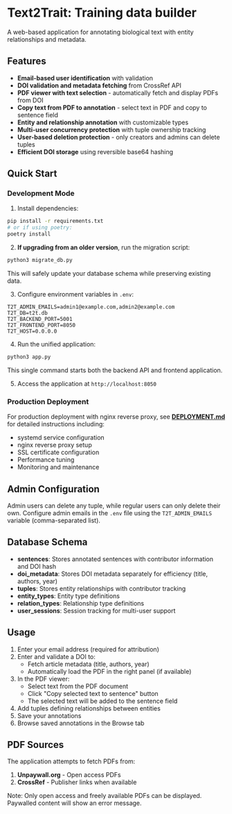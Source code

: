 # Text2Trait: Training data builder

A web-based application for annotating biological text with entity relationships and metadata.

## Features

- **Email-based user identification** with validation
- **DOI validation and metadata fetching** from CrossRef API
- **PDF viewer with text selection** - automatically fetch and display PDFs from DOI
- **Copy text from PDF to annotation** - select text in PDF and copy to sentence field
- **Entity and relationship annotation** with customizable types
- **Multi-user concurrency protection** with tuple ownership tracking
- **User-based deletion protection** - only creators and admins can delete tuples
- **Efficient DOI storage** using reversible base64 hashing

## Quick Start

### Development Mode

1. Install dependencies:
```bash
pip install -r requirements.txt
# or if using poetry:
poetry install
```

2. **If upgrading from an older version**, run the migration script:
```bash
python3 migrate_db.py
```
This will safely update your database schema while preserving existing data.

3. Configure environment variables in `.env`:
```
T2T_ADMIN_EMAILS=admin1@example.com,admin2@example.com
T2T_DB=t2t.db
T2T_BACKEND_PORT=5001
T2T_FRONTEND_PORT=8050
T2T_HOST=0.0.0.0
```

4. Run the unified application:
```bash
python3 app.py
```

This single command starts both the backend API and frontend application.

5. Access the application at `http://localhost:8050`

### Production Deployment

For production deployment with nginx reverse proxy, see **[DEPLOYMENT.md](DEPLOYMENT.md)** for detailed instructions including:
- systemd service configuration
- nginx reverse proxy setup
- SSL certificate configuration
- Performance tuning
- Monitoring and maintenance

## Admin Configuration

Admin users can delete any tuple, while regular users can only delete their own. Configure admin emails in the `.env` file using the `T2T_ADMIN_EMAILS` variable (comma-separated list).

## Database Schema

- **sentences**: Stores annotated sentences with contributor information and DOI hash
- **doi_metadata**: Stores DOI metadata separately for efficiency (title, authors, year)
- **tuples**: Stores entity relationships with contributor tracking
- **entity_types**: Entity type definitions
- **relation_types**: Relationship type definitions
- **user_sessions**: Session tracking for multi-user support

## Usage

1. Enter your email address (required for attribution)
2. Enter and validate a DOI to:
   - Fetch article metadata (title, authors, year)
   - Automatically load the PDF in the right panel (if available)
3. In the PDF viewer:
   - Select text from the PDF document
   - Click "Copy selected text to sentence" button
   - The selected text will be added to the sentence field
4. Add tuples defining relationships between entities
5. Save your annotations
6. Browse saved annotations in the Browse tab

## PDF Sources

The application attempts to fetch PDFs from:
1. **Unpaywall.org** - Open access PDFs
2. **CrossRef** - Publisher links when available

Note: Only open access and freely available PDFs can be displayed. Paywalled content will show an error message.
